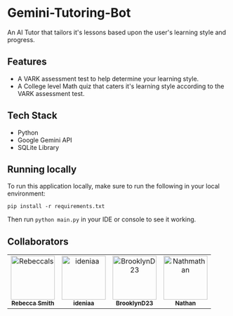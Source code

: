 # Gemini-Tutoring-Bot
An AI Tutor that tailors it's lessons based upon the user's learning style and progress.

## Features
* A VARK assessment test to help determine your learning style.
* A College level Math quiz that caters it's learning style according to the VARK assessment test.

## Tech Stack
* Python
* Google Gemini API
* SQLite Library

## Running locally
To run this application locally, make sure to run the following in your local environment:

``pip install -r requirements.txt``

Then run `python main.py` in your IDE or console to see it working.

## Collaborators

<!-- readme: collaborators -start -->
<table>
	<tbody>
		<tr>
            <td align="center">
                <a href="https://github.com/Rebeccals">
                    <img src="https://avatars.githubusercontent.com/u/2145912?v=4" width="100;" alt="Rebeccals"/>
                    <br />
                    <sub><b>Rebecca Smith</b></sub>
                </a>
            </td>
            <td align="center">
                <a href="https://github.com/ideniaa">
                    <img src="https://avatars.githubusercontent.com/u/55167367?v=4" width="100;" alt="ideniaa"/>
                    <br />
                    <sub><b>ideniaa</b></sub>
                </a>
            </td>
            <td align="center">
                <a href="https://github.com/BrooklynD23">
                    <img src="https://avatars.githubusercontent.com/u/91554483?v=4" width="100;" alt="BrooklynD23"/>
                    <br />
                    <sub><b>BrooklynD23</b></sub>
                </a>
            </td>
            <td align="center">
                <a href="https://github.com/Nathmathan">
                    <img src="https://avatars.githubusercontent.com/u/160674481?v=4" width="100;" alt="Nathmathan"/>
                    <br />
                    <sub><b>Nathan</b></sub>
                </a>
            </td>
		</tr>
	<tbody>
</table>
<!-- readme: collaborators -end -->
